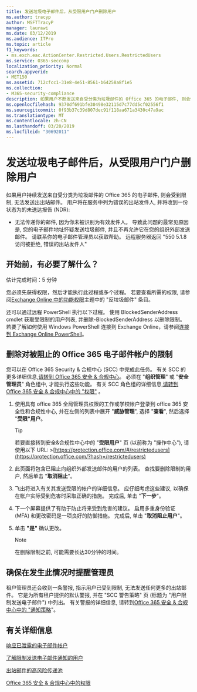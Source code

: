 ```yaml
---
title: 发送垃圾电子邮件后，从受限用户门户删除用户
ms.author: tracyp
author: MSFTTracyP
manager: laurawi
ms.date: 03/12/2019
ms.audience: ITPro
ms.topic: article
f1_keywords:
- ms.exch.eac.ActionCenter.Restricted.Users.RestrictedUsers
ms.service: O365-seccomp
localization_priority: Normal
search.appverid:
- MET150
ms.assetid: 712cfcc1-31e8-4e51-8561-b64258a8f1e5
ms.collection:
- M365-security-compliance
description: 如果用户不断发送来自受分类为垃圾邮件的 Office 365 的电子邮件, 则会受到限制, 无法发送更多的邮件。
ms.openlocfilehash: 9370df691bfe30498e32115d7c77dd5cf02556f1
ms.sourcegitcommit: 0f93b37c39d807dec91f118aa671a3430c47a9ac
ms.translationtype: MT
ms.contentlocale: zh-CN
ms.lasthandoff: 03/20/2019
ms.locfileid: "30692011"
---
```

# <a name="removing-a-user-from-the-restricted-users-portal-after-sending-spam-email"></a>发送垃圾电子邮件后，从受限用户门户删除用户

如果用户持续发送来自受分类为垃圾邮件的 Office 365 的电子邮件, 则会受到限制, 无法发送出出站邮件。 用户将在服务中列为错误的出站发件人, 并将收到一份状态为的未送达报告 (NDR):

- 无法传递你的邮件, 因为你未被识别为有效发件人。 导致此问题的最常见原因是, 您的电子邮件地址怀疑发送垃圾邮件, 并且不再允许它在您的组织外部发送邮件。 请联系你的电子邮件管理员以获取帮助。 远程服务器返回 "550 5.1.8 访问被拒绝, 错误的出站发件人"

## <a name="what-do-you-need-to-know-before-you-begin"></a>开始前，有必要了解什么？
<a name="sectionSection0"> </a>

估计完成时间：5 分钟
  
您必须先获得权限，然后才能执行此过程或多个过程。 若要查看所需的权限, 请参阅[Exchange Online 中的功能权限](http://technet.microsoft.com/library/15073ce1-0917-403b-8839-02a2ebc96e16.aspx)主题中的 "反垃圾邮件" 条目。

还可以通过远程 PowerShell 执行以下过程。 使用 BlockedSenderAddress cmdlet 获取受限制的用户列表, 并删除-BlockedSenderAddress 以删除限制。 若要了解如何使用 Windows PowerShell 连接到 Exchange Online，请参阅[连接到 Exchange Online PowerShell](https://go.microsoft.com/fwlink/p/?linkid=396554)。

## <a name="remove-restrictions-for-a-blocked-office-365-email-account"></a>删除对被阻止的 Office 365 电子邮件帐户的限制

您可以在 Office 365 Security & 合规中心 (SCC) 中完成此任务。 有关 SCC 的更多详细信息,[请转到 Office 365 安全 & 合规中心](go-to-the-securitycompliance-center.md)。 必须在 "**组织管理**" 或 "**安全管理员**" 角色组中, 才能执行这些功能。 有关 SCC 角色组的详细信息,[请转到 Office 365 安全 & 合规中心中的 "权限"](permissions-in-the-security-and-compliance-center.md) 。

1. 使用具有 office 365 全局管理员权限的工作或学校帐户登录到 office 365 安全性和合规性中心, 并在左侧的列表中展开 "**威胁管理**", 选择 "**查看**", 然后选择 "**受限"用户**。
    
    > [!TIP]
    > 若要直接转到安全&amp;合规性中心中的 "**受限用户**" 页 (以前称为 "操作中心"), 请使用以下 URL: >[https://protection.office.com/#/restrictedusers](https://protection.office.com/?hash=/restrictedusers)

2. 此页面将包含已阻止向组织外部发送邮件的用户的列表。  查找要删除限制的用户, 然后单击 "**取消阻止**"。

3. 飞出将进入有关其发送受限的帐户的详细信息。 应仔细考虑这些建议, 以确保在帐户实际受到危害时采取正确的措施。 完成后, 单击 "**下一步**"。

4. 下一个屏幕提供了有助于防止将来受到危害的建议。 启用多重身份验证 (MFA) 和更改密码是一项良好的防御措施。 完成后, 单击 "**取消阻止用户**"。

5. 单击 **"是"** 确认更改。

    > [!NOTE]
    > 在删除限制之前, 可能需要长达30分钟的时间。 

## <a name="making-sure-admins-are-alerted-when-this-happens"></a>确保在发生此情况时提醒管理员

租户管理员还会收到一条警报, 指示用户已受到限制, 无法发送任何更多的出站邮件。 它是为所有租户提供的默认警报, 并在 "SCC 警告策略" 页 (标题为 "用户限制发送电子邮件") 中列出。 有关警报的详细信息, 请转到[Office 365 安全 & 合规中心中的 "通知策略](https://docs.microsoft.com/en-us/office365/securitycompliance/alert-policies)"。

## <a name="for-more-information"></a>有关详细信息

[响应已泄露的电子邮件帐户](responding-to-a-compromised-email-account.md)

[了解限制发送电子邮件通知的用户](https://docs.microsoft.com/en-us/office365/securitycompliance/alert-policies)

[出站邮件的高风险传递池](high-risk-delivery-pool-for-outbound-messages.md)

[Office 365 安全 & 合规中心中的权限](permissions-in-the-security-and-compliance-center.md)
